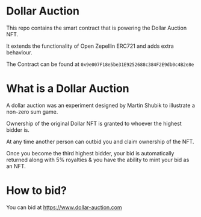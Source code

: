 # Dollar Auction

This repo contains the smart contract that is powering the Dollar Auction NFT.

It extends the functionality of Open Zepellin ERC721 and adds extra behaviour.

The Contract can be found at `0x9e007F18e5be31E9252688c384F2E9db0c4B2e8e`

# What is a Dollar Auction

A dollar auction was an experiment designed by Martin Shubik to illustrate a non-zero sum game.

Ownership of the original Dollar NFT is granted to whoever the highest bidder is.

At any time another person can outbid you and claim ownership of the NFT.

Once you become the third highest bidder, your bid is automatically returned along with 5% royalties & you have the ability to mint your bid as an NFT.

# How to bid?

You can bid at https://www.dollar-auction.com
